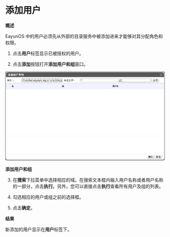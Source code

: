 # 添加用户

**概述**

EayunOS
中的用户必须先从外部的目录服务中被添加进来才能够对其分配角色和权限。

1. 点击**用户**标签显示已被授权的用户。

2. 点击**添加**按钮打开**添加用户和组**窗口。

 ![添加用户和组窗口](../images/Users_and_Roles-Add_Users_and_Groups_Window.png)

 **添加用户和组**

3. 在**搜索**下拉菜单中选择相应的域。在搜索文本框内输入用户名称或者用户名称的一部分，点击**执行**。另外，您可以直接点击**执行**查看所有用户及组的列表。

4. 勾选相应的用户或组之前的选择框。

5. 点击**确定**。

**结果**

新添加的用户显示在**用户**标签下。


